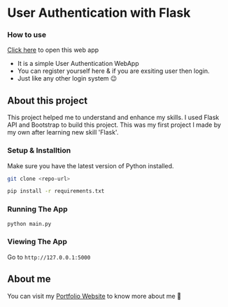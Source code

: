 # User Authentication with Flask

### How to use
[Click here](https://user-authentication-flask.herokuapp.com/) to open this web app
*  It is a simple User Authentication WebApp
*  You can register yourself here & if you are exsiting user then login.
*  Just like any other login system 😉

## About this project
This project helped me to understand and enhance my skills. I used Flask API and Bootstrap to build this project. This was my first project I made by my own after learning new skill 'Flask'.

### Setup & Installtion

Make sure you have the latest version of Python installed.

```bash
git clone <repo-url>
```

```bash
pip install -r requirements.txt
```

### Running The App

```bash
python main.py
```

### Viewing The App

Go to `http://127.0.0.1:5000`

## About me
You can visit my [Portfolio Website](https://abhilashgupta.ml/) to know more about me 🤗
